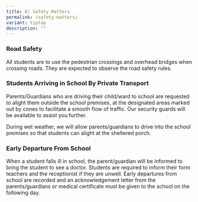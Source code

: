 ```yaml
---
title: 6) Safety Matters
permalink: /safety-matters/
variant: tiptap
description: ""
---
```

<h3>Road Safety</h3>
<p>All students are to use the pedestrian crossings and overhead bridges
when crossing roads. They are expected to observe the road safety rules.</p>
<h3>Students Arriving in School By Private Transport</h3>
<p>Parents/Guardians who are driving their child/ward to school are requested
to alight them outside the school premises, at the designated areas marked
out by cones to facilitate a smooth flow of traffic. Our security guards
will be available to assist you further.</p>
<p>During wet weather, we will allow parents/guardians to drive into the
school premises so that students can alight at the sheltered porch.</p>
<h3>Early Departure From School</h3>
<p>When a student falls ill in school, the parent/guardian will be informed
to bring the student to see a doctor. Students are required to inform their
form teachers and the receptionist if they are unwell. Early departures
from school are recorded and an acknowledgement letter from the parents/guardians
or medical certificate must be given to the school on the following day.</p>
<p></p>